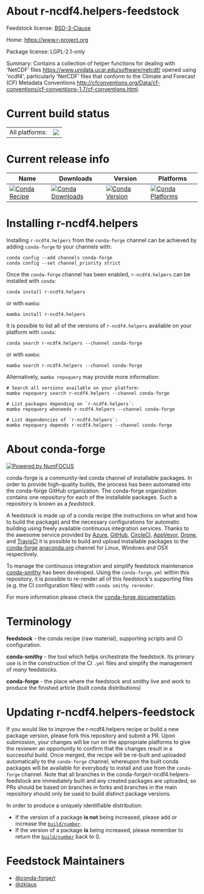 About r-ncdf4.helpers-feedstock
===============================

Feedstock license: [BSD-3-Clause](https://github.com/conda-forge/r-ncdf4.helpers-feedstock/blob/main/LICENSE.txt)

Home: https://www.r-project.org

Package license: LGPL-2.1-only

Summary: Contains a collection of helper functions for dealing with 'NetCDF' files <https://www.unidata.ucar.edu/software/netcdf/> opened using 'ncdf4', particularly 'NetCDF' files that conform to the Climate and Forecast (CF) Metadata Conventions <http://cfconventions.org/Data/cf-conventions/cf-conventions-1.7/cf-conventions.html>.

Current build status
====================


<table><tr><td>All platforms:</td>
    <td>
      <a href="https://dev.azure.com/conda-forge/feedstock-builds/_build/latest?definitionId=13576&branchName=main">
        <img src="https://dev.azure.com/conda-forge/feedstock-builds/_apis/build/status/r-ncdf4.helpers-feedstock?branchName=main">
      </a>
    </td>
  </tr>
</table>

Current release info
====================

| Name | Downloads | Version | Platforms |
| --- | --- | --- | --- |
| [![Conda Recipe](https://img.shields.io/badge/recipe-r--ncdf4.helpers-green.svg)](https://anaconda.org/conda-forge/r-ncdf4.helpers) | [![Conda Downloads](https://img.shields.io/conda/dn/conda-forge/r-ncdf4.helpers.svg)](https://anaconda.org/conda-forge/r-ncdf4.helpers) | [![Conda Version](https://img.shields.io/conda/vn/conda-forge/r-ncdf4.helpers.svg)](https://anaconda.org/conda-forge/r-ncdf4.helpers) | [![Conda Platforms](https://img.shields.io/conda/pn/conda-forge/r-ncdf4.helpers.svg)](https://anaconda.org/conda-forge/r-ncdf4.helpers) |

Installing r-ncdf4.helpers
==========================

Installing `r-ncdf4.helpers` from the `conda-forge` channel can be achieved by adding `conda-forge` to your channels with:

```
conda config --add channels conda-forge
conda config --set channel_priority strict
```

Once the `conda-forge` channel has been enabled, `r-ncdf4.helpers` can be installed with `conda`:

```
conda install r-ncdf4.helpers
```

or with `mamba`:

```
mamba install r-ncdf4.helpers
```

It is possible to list all of the versions of `r-ncdf4.helpers` available on your platform with `conda`:

```
conda search r-ncdf4.helpers --channel conda-forge
```

or with `mamba`:

```
mamba search r-ncdf4.helpers --channel conda-forge
```

Alternatively, `mamba repoquery` may provide more information:

```
# Search all versions available on your platform:
mamba repoquery search r-ncdf4.helpers --channel conda-forge

# List packages depending on `r-ncdf4.helpers`:
mamba repoquery whoneeds r-ncdf4.helpers --channel conda-forge

# List dependencies of `r-ncdf4.helpers`:
mamba repoquery depends r-ncdf4.helpers --channel conda-forge
```


About conda-forge
=================

[![Powered by
NumFOCUS](https://img.shields.io/badge/powered%20by-NumFOCUS-orange.svg?style=flat&colorA=E1523D&colorB=007D8A)](https://numfocus.org)

conda-forge is a community-led conda channel of installable packages.
In order to provide high-quality builds, the process has been automated into the
conda-forge GitHub organization. The conda-forge organization contains one repository
for each of the installable packages. Such a repository is known as a *feedstock*.

A feedstock is made up of a conda recipe (the instructions on what and how to build
the package) and the necessary configurations for automatic building using freely
available continuous integration services. Thanks to the awesome service provided by
[Azure](https://azure.microsoft.com/en-us/services/devops/), [GitHub](https://github.com/),
[CircleCI](https://circleci.com/), [AppVeyor](https://www.appveyor.com/),
[Drone](https://cloud.drone.io/welcome), and [TravisCI](https://travis-ci.com/)
it is possible to build and upload installable packages to the
[conda-forge](https://anaconda.org/conda-forge) [anaconda.org](https://anaconda.org/)
channel for Linux, Windows and OSX respectively.

To manage the continuous integration and simplify feedstock maintenance
[conda-smithy](https://github.com/conda-forge/conda-smithy) has been developed.
Using the ``conda-forge.yml`` within this repository, it is possible to re-render all of
this feedstock's supporting files (e.g. the CI configuration files) with ``conda smithy rerender``.

For more information please check the [conda-forge documentation](https://conda-forge.org/docs/).

Terminology
===========

**feedstock** - the conda recipe (raw material), supporting scripts and CI configuration.

**conda-smithy** - the tool which helps orchestrate the feedstock.
                   Its primary use is in the construction of the CI ``.yml`` files
                   and simplify the management of *many* feedstocks.

**conda-forge** - the place where the feedstock and smithy live and work to
                  produce the finished article (built conda distributions)


Updating r-ncdf4.helpers-feedstock
==================================

If you would like to improve the r-ncdf4.helpers recipe or build a new
package version, please fork this repository and submit a PR. Upon submission,
your changes will be run on the appropriate platforms to give the reviewer an
opportunity to confirm that the changes result in a successful build. Once
merged, the recipe will be re-built and uploaded automatically to the
`conda-forge` channel, whereupon the built conda packages will be available for
everybody to install and use from the `conda-forge` channel.
Note that all branches in the conda-forge/r-ncdf4.helpers-feedstock are
immediately built and any created packages are uploaded, so PRs should be based
on branches in forks and branches in the main repository should only be used to
build distinct package versions.

In order to produce a uniquely identifiable distribution:
 * If the version of a package **is not** being increased, please add or increase
   the [``build/number``](https://docs.conda.io/projects/conda-build/en/latest/resources/define-metadata.html#build-number-and-string).
 * If the version of a package **is** being increased, please remember to return
   the [``build/number``](https://docs.conda.io/projects/conda-build/en/latest/resources/define-metadata.html#build-number-and-string)
   back to 0.

Feedstock Maintainers
=====================

* [@conda-forge/r](https://github.com/orgs/conda-forge/teams/r/)
* [@zklaus](https://github.com/zklaus/)

